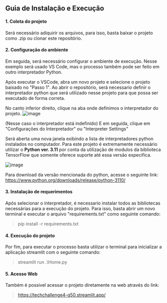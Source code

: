 ## Guia de Instalação e Execução

#### 1. Coleta do projeto
Será necessário adiquirir os arquivos, para isso, basta baixar o projeto como .zip ou clonar este repositório.


#### 2. Configuração do ambiente
Em seguida, será necessário configurar o ambiente de execução. Nesse exemplo será usado VS Code, mas o processo 
também pode ser feito em outro interpretador Python.

Após executar o VSCode, abra um novo projeto e selecione o projeto baixado no "Passo 1". Ao abrir o repositório, será
necessario definir o interpretador python que será utilizado nesse projeto para que possa ser executado de forma correta.

No canto inferior direito, clique na aba onde definimos o interpretador do projeto.
![image](https://github.com/MatheusP1/tech_challenge4/assets/43751101/3952bd1b-fbef-4502-84f8-465119ca7637)

(Nesse caso o interpretador está indefinido)
E em seguida, clique em "Configurações do Interpretador" ou "Interpreter Settings"

Será aberta uma nova janela exibindo a lista de interpretadores python instalados no computador. Para este 
projeto é extremamente necessário utilizar o **Python ver. 3.11** por conta da utilização de modulos da biblioteca
TensorFlow que somente oferece suporte até essa versão especifica.

![image](https://github.com/MatheusP1/tech_challenge4/assets/43751101/7bcb32b2-d12c-4dfa-9354-45bd92584474)

Para download da versão mencionada do python, acesse o seguinte link:
https://www.python.org/downloads/release/python-3110/

#### 3. Instalação de requerimentos

Após selecionar o interpretador, é necessario instalar todos as bibliotecas necessárias para a execução do projeto.
Para isso, basta abrir um novo terminal e executar o arquivo "requirements.txt" como seguinte comando:
> pip install -r requirements.txt

#### 4. Execução do projeto

Por fim, para executar o processo basta utilizar o terminal para inicializar a aplicação streamlit com o seguinte comando:
> streamlit run .\Home.py

#### 5. Acesso Web
Também é possivel acessar o projeto diretamente na web através do link:
> https://techchallenge4-g50.streamlit.app/
